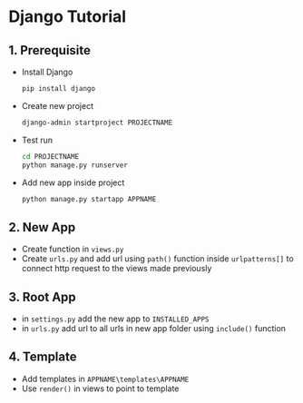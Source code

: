 # Django Tutorial
## 1. Prerequisite
- Install Django

    ```sh
    pip install django
    ```
- Create new project

    ```sh
    django-admin startproject PROJECTNAME
    ```
- Test run
    ```sh
    cd PROJECTNAME
    python manage.py runserver
- Add new app inside project
    ```sh
    python manage.py startapp APPNAME
## 2. New App
- Create function in `views.py`  
- Create `urls.py` and add url using `path()` function inside `urlpatterns[]` to connect http request to the views made previously
## 3. Root App
- in `settings.py` add the new app to `INSTALLED_APPS`
- in `urls.py` add url to all urls in new app folder using `include()` function
## 4. Template
- Add templates in `APPNAME\templates\APPNAME`
- Use `render()` in views to point to template